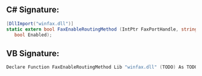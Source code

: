 
## C# Signature:
```cs
[DllImport("winfax.dll")]
static extern bool FaxEnableRoutingMethod (IntPtr FaxPortHandle, string RoutingGuid,
   bool Enabled);
```

## VB Signature:
```cs
Declare Function FaxEnableRoutingMethod Lib "winfax.dll" (TODO) As TODO
```
